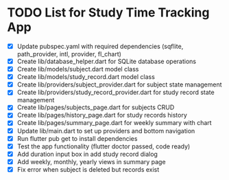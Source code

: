 # TODO List for Study Time Tracking App

- [x] Update pubspec.yaml with required dependencies (sqflite, path_provider, intl, provider, fl_chart)
- [x] Create lib/database_helper.dart for SQLite database operations
- [x] Create lib/models/subject.dart model class
- [x] Create lib/models/study_record.dart model class
- [x] Create lib/providers/subject_provider.dart for subject state management
- [x] Create lib/providers/study_record_provider.dart for study record state management
- [x] Create lib/pages/subjects_page.dart for subjects CRUD
- [x] Create lib/pages/history_page.dart for study records history
- [x] Create lib/pages/summary_page.dart for weekly summary with chart
- [x] Update lib/main.dart to set up providers and bottom navigation
- [x] Run flutter pub get to install dependencies
- [x] Test the app functionality (flutter doctor passed, code ready)
- [x] Add duration input box in add study record dialog
- [x] Add weekly, monthly, yearly views in summary page
- [x] Fix error when subject is deleted but records exist
